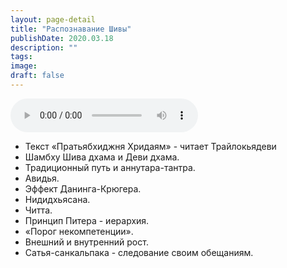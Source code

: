 ```yaml
---
layout: page-detail
title: "Распознавание Шивы"
publishDate: 2020.03.18
description: ""
tags:
image:
draft: false
---
```


<audio title="2020.03.18 - Распознавание Шивы.mp3" src="/upload/iblock/cce/cce8aca261923ca3f83641feaa276b2a.mp3" controls=""></audio>

* Текст «Пратьябхиджня Хридаям» - читает Трайлокьядеви
* Шамбху Шива дхама и Деви дхама.
* Традиционный путь и аннутара-тантра.
* Авидья.
* Эффект Данинга-Крюгера.
* Нидидхьясана.
* Читта.
* Принцип Питера - иерархия.
* «Порог некомпетенции».
* Внешний и внутренний рост.
* Сатья-санкальпака - следование своим обещаниям.

  
